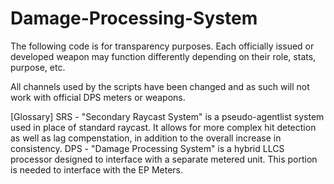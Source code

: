 # Damage-Processing-System
The following code is for transparency purposes. Each officially issued or developed weapon may function differently depending on their role, stats, purpose, etc.

All channels used by the scripts have been changed and as such will not work with official DPS meters or weapons.

[Glossary]
SRS - "Secondary Raycast System" is a pseudo-agentlist system used in place of standard raycast. It allows for more complex hit detection as well as lag compenstation, in addition to the overall increase in consistency.
DPS - "Damage Processing System" is a hybrid LLCS processor designed to interface with a separate metered unit. This portion is needed to interface with the EP Meters.
